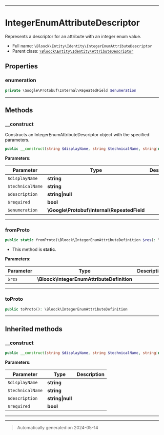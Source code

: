 ***

# IntegerEnumAttributeDescriptor

Represents a descriptor for an attribute with an integer enum value.



* Full name: `\Bloock\Entity\Identity\IntegerEnumAttributeDescriptor`
* Parent class: [`\Bloock\Entity\Identity\AttributeDescriptor`](./AttributeDescriptor.md)



## Properties


### enumeration



```php
private \Google\Protobuf\Internal\RepeatedField $enumeration
```






***

## Methods


### __construct

Constructs an IntegerEnumAttributeDescriptor object with the specified parameters.

```php
public __construct(string $displayName, string $technicalName, string|null $description, bool $required, \Google\Protobuf\Internal\RepeatedField $enumeration): mixed
```








**Parameters:**

| Parameter | Type | Description |
|-----------|------|-------------|
| `$displayName` | **string** |  |
| `$technicalName` | **string** |  |
| `$description` | **string&#124;null** |  |
| `$required` | **bool** |  |
| `$enumeration` | **\Google\Protobuf\Internal\RepeatedField** |  |





***

### fromProto



```php
public static fromProto(\Bloock\IntegerEnumAttributeDefinition $res): \Bloock\Entity\Identity\IntegerEnumAttributeDescriptor
```



* This method is **static**.




**Parameters:**

| Parameter | Type | Description |
|-----------|------|-------------|
| `$res` | **\Bloock\IntegerEnumAttributeDefinition** |  |





***

### toProto



```php
public toProto(): \Bloock\IntegerEnumAttributeDefinition
```












***


## Inherited methods


### __construct



```php
public __construct(string $displayName, string $technicalName, string|null $description, bool $required): mixed
```








**Parameters:**

| Parameter | Type | Description |
|-----------|------|-------------|
| `$displayName` | **string** |  |
| `$technicalName` | **string** |  |
| `$description` | **string&#124;null** |  |
| `$required` | **bool** |  |





***


***
> Automatically generated on 2024-05-14
